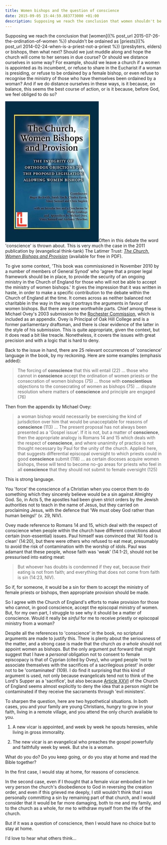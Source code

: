 ```yaml
---
title: Women bishops and the question of conscience
date: 2015-09-05 15:44:59.883773000 +01:00
description: Supposing we reach the conclusion that women shouldn't be ordained as priests or bishops, then what next? What are we consicence-bound to do?
---
```

Supposing we reach the conclusion that [women]({% post_url 2015-07-26-the-ordination-of-women %}) shouldn't be ordained as [priests]({% post_url 2014-02-24-when-is-a-priest-not-a-priest %}) (presbyters, elders) or bishops, then what next? Should we just muddle along and hope the church will come to her senses in due course? Or should we distance ourselves in some way? For example, should we leave a church if a women is appointed as its incumbent, or refuse to share in the Eucharist if a woman is presiding, or refuse to be ordained by a female bishop, or even refuse to recognise the ministry of those who have themselves been ordained by a woman? And if we do distance ourselves in these ways, is it because, on balance, this seems the best course of action, or is it because, before God, we feel obliged to do so?

[<img alt="The Church, Women Bishops and Provision" title="The Church, Women Bishops and Provision" src="/assets/latimer-cwp.jpg" class="alignright" />](http://www.latimertrust.org/index.php/publications/books-and-compilations/150-cwp)Often in this debate the word 'conscience' is thrown about. This is very much the case in the 2011 publication by (evangelical think-tank) The Latimer Trust: [_The Church, Women Bishops and Provision_](http://www.latimertrust.org/index.php/publications/books-and-compilations/150-cwp) (available for free in PDF).

To give some context, 'This book was commissioned in November 2010 by a number of members of General Synod' who 'agree that a proper legal framework should be in place, to provide the security of an ongoing ministry in the Church of England for those who will not be able to accept the ministry of women bishops.' It gives the impression that it was written in haste, in order to make a specific contribution to the debate within the Church of England at the time. It comes across as neither balanced not charitable in the way in the way it portrays the arguments in favour of women bishops. But there are some worthwhile parts. Chief among these is Michael Ovey's 2003 submission to the [Rochester Commission](http://archive.churchsociety.org/issues_new/ministry/wombishop/iss_ministry_wombishop_rochester.asp), which is included as an appendix. Ovey is Principal of Oak Hill College and is a former parliamentary draftsman, and there is clear evidence of the latter in the style of his submission. This is quite appropriate, given the context, but it does read a bit like treacle. Nonetheless, it covers the issues with great precision and with a logic that is hard to deny.

Back to the issue in hand, there are 25 relevant occurrences of 'conscience' language in the book, by my reckoning. Here are some examples (emphasis added):

> The forcing of **conscience** that this will entail (22) ... those who cannot in **conscience** accept the ordination of women priests or the consecration of women bishops (75) ... those with **conscientious** objections to the consecrating of women as bishops (75) ... dispute resolution where matters of **conscience** and principle are engaged (76)

Then from the appendix by Michael Ovey:

> a woman bishop would necessarily be exercising the kind of jurisdiction over him that would be unacceptable for reasons of **conscience** (113) ... The present proposal has not always been presented as a 'Gospel issue'. If it is not, but a matter of **conscience**, then the appropriate analogy is Romans 14 and 15 which deals with the respect of **conscience**, and where unanimity of practice is not thought necessary by Paul for the unity of the church. Applied here, that suggests differential episcopal oversight to which priests could in good **conscience** submit (118) ... as certain dioceses acquire women bishops, these will tend to become no-go areas for priests who feel in all **conscience** that they should not submit to female oversight (125)

This is strong language.

You 'force' the conscience of a Christian when you coerce them to do something which they sincerely believe would be a sin against Almighty God. So, in Acts 5, the apostles had been given strict orders by the Jewish authorities not to teach in the name of Jesus, but they carried on proclaiming Jesus, with the defence that 'We must obey God rather than human beings!' (v. 29, NIV).

Ovey made reference to Romans 14 and 15, which deal with the respect of conscience when people within the church have different convictions about certain (non-essential) issues. Paul himself was convinced that 'All food is clean' (14:20), but there were others who refused to eat meat, presumably to avoid the risk of contamination with the worship of idols. Paul was adamant that these people, whose faith was 'weak' (14:1-2), should not be pressurised into eating meat:

> But whoever has doubts is condemned if they eat, because their eating is not from faith; and everything that does not come from faith is sin (14:23, NIV).

So if, for someone, it would be a sin for them to accept the ministry of female priests or bishops, then appropriate provision should be made.

So I agree with the Church of England's efforts to make provision for those who cannot, in good conscience, accept the episcopal ministry of women. But, for my own part, I struggle to see why it should be a matter of conscience. Would it really be _sinful_ for me to receive priestly or episcopal ministry from a woman?

Despite all the references to 'conscience' in the book, no scriptural arguments are made to justify this. There is plenty about the seriousness of the matter, and a strong case is made that the church _as a whole_ should not appoint women as bishops. But the only argument put forward that might suggest that I have a _personal_ obligation not to consent to female episcopacy is that of Cyprian (cited by Ovey), who urged people 'not to associate themselves with the sacrifices of a sacrilegious priest' in order not to be 'contaminated' (109). I do find it surprising that this kind of argument is used, not only because evangelicals tend not to think of the Lord's Supper as a 'sacrifice', but also because [Article XXVI](https://www.churchofengland.org/prayer-worship/worship/book-of-common-prayer/articles-of-religion.aspx#XXVI) of the Church of England seems almost explicitly to deny the idea that a person might be contaminated if they receive the sacraments through 'evil ministers'.

To sharpen the question, here are two hypothetical situations. In both cases, you and your family are young Christians, hungry to grow in your faith, living in a remote village, and you attend the only church available to you.

1. A new vicar is appointed, and week by week he spouts heresies, while living in gross immorality. 

1. The new vicar is an evangelical who preaches the gospel powerfully and faithfully week by week. But she is a woman.

What do you do? Do you keep going, or do you stay at home and read the Bible together?

In the first case, I would stay at home, for reasons of conscience.

In the second case, even if I thought that a female vicar embodied in her very person the church's disobedience to God in reversing the creation order, and even if this grieved me deeply, I still wouldn't think that I was personally committing a sin by remaining part of that church, and I would consider that it would be far more damaging, both to me and my family, and to the church as a whole, for me to withdraw myself from the life of the church.

But if it was a question of conscience, then I would have no choice but to stay at home.

I'd love to hear what others think...
